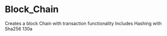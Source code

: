 # Block_Chain
Creates a block Chain with transaction functionality
Includes Hashing with Sha256
130a
